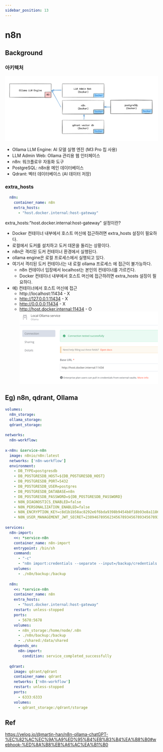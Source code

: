 ```yaml
---
sidebar_position: 13
---
```


# n8n  

## Background  

### 아키텍처  
![Alt text](image-2.png)    

- Ollama LLM Engine: AI 모델 실행 엔진 (M3 Pro 칩 사용)  
- LLM Admin Web: Ollama 관리용 웹 인터페이스  
- n8n: 워크플로우 자동화 도구 
- PostgreSQL: n8n용 메인 데이터베이스  
- Qdrant: 벡터 데이터베이스 (AI 데이터 저장) 

### extra_hosts

```yml
  n8n:
    container_name: n8n
    extra_hosts:
      - "host.docker.internal:host-gateway"
```
extra_hosts:"host.docker.internal:host-gateway" 설정이란?   
- Docker 컨테이너 내부에서 호스트 머신에 접근하려면 extra_hosts 설징이 필요하다.  
- 로컬에서 도커를 설치하고 도커 데몬을 돌리는 상황이다.  
- n8n은 격리된 도커 컨테이너 환경에서 실행된다.  
- ollama engine은 로컬 프로세스에서 실행되고 있다.  
- 여기서 격리된 도커 컨테이너는 내 로컬 ollama 프로세스 에 접근이 불가능하다.  
  - n8n 컨테이너 입장에서 localhost는 본인의 컨테이너를 가르킨다.  
  - Docker 컨테이너 내부에서 호스트 머신에 접근하려면 extra_hosts 설징이 필요하다.  
- 예) 컨테이너에서 호스트 머신에 접근
  - http://localhost:11434 - X  
  - http://127.0.0.1:11434 - X 
  - http://0.0.0.0:11434 - X
  - http://host.docker.internal:11434  - O
![Alt text](image-1.png)  

## Eg) n8n, qdrant, Ollama

```yml
volumes:
  n8n_storage:
  ollama_storage:
  qdrant_storage:

networks:
  n8n-workflow:

x-n8n: &service-n8n
  image: n8nio/n8n:latest
  networks: ['n8n-workflow']
  environment:
    - DB_TYPE=postgresdb
    - DB_POSTGRESDB_HOST=${DB_POSTGRESDB_HOST}
    - DB_POSTGRESDB_PORT=5432
    - DB_POSTGRESDB_USER=postgres
    - DB_POSTGRESDB_DATABASE=n8n
    - DB_POSTGRESDB_PASSWORD=${DB_POSTGRESDB_PASSWORD}
    - N8N_DIAGNOSTICS_ENABLED=false
    - N8N_PERSONALIZATION_ENABLED=false
    - N8N_ENCRYPTION_KEY=c8d1b1b58ac8292e6f6bda9398b9454b8f18b93e8a1186d35c10cbe1214 # change 
    - N8N_USER_MANAGEMENT_JWT_SECRET=23894678956234567893456789345678934567856789345678 # change

services:
  n8n-import:
    <<: *service-n8n
    container_name: n8n-import
    entrypoint: /bin/sh
    command:
      - "-c"
      - "n8n import:credentials --separate --input=/backup/credentials && n8n import:workflow --separate --input=/backup/workflows"
    volumes:
      - ./n8n/backup:/backup

  n8n:
    <<: *service-n8n
    container_name: n8n
    extra_hosts:
      - "host.docker.internal:host-gateway"
    restart: unless-stopped
    ports:
      - 5678:5678
    volumes:
      - n8n_storage:/home/node/.n8n
      - ./n8n/backup:/backup
      - ./shared:/data/shared
    depends_on:
      n8n-import:
        condition: service_completed_successfully

  qdrant:
    image: qdrant/qdrant
    container_name: qdrant
    networks: ['n8n-workflow']
    restart: unless-stopped
    ports:
      - 6333:6333
    volumes:
      - qdrant_storage:/qdrant/storage
```

## Ref 

https://velog.io/@martin-han/n8n-ollama-chatGPT-%EC%82%AC%EC%9A%A9%ED%95%B4%EB%B3%B4%EA%B8%B0#webhook-%ED%8A%B8%EB%A6%AC%EA%B1%B0  